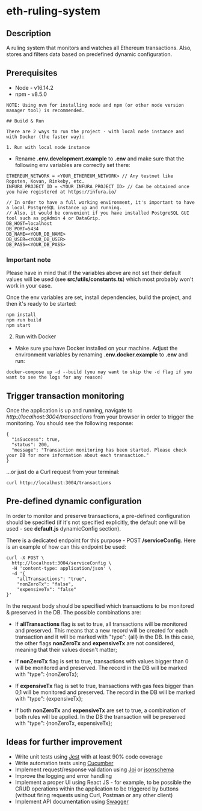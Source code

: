 # eth-ruling-system

## Description
A ruling system that monitors and watches all Ethereum transactions. Also, stores and filters data based on predefined dynamic configuration.
## Prerequisites

- Node - v16.14.2
- npm - v8.5.0
```
NOTE: Using nvm for installing node and npm (or other node version manager tool) is recommended.

## Build & Run

There are 2 ways to run the project - with local node instance and with Docker (the faster way):

1. Run with local node instance

```
- Rename __.env.development.example__ to __.env__ and make sure that the following env variables are correctly set there:

```
ETHEREUM_NETWORK = <YOUR_ETHEREUM_NETWORK> // Any testnet like Ropsten, Kovan, Rinkeby, etc.
INFURA_PROJECT_ID = <YOUR_INFURA_PROJECT_ID> // Can be obtained once you have registered at https://infura.io/

// In order to have a full working environment, it's important to have a local PostgreSQL instance up and running.
// Also, it would be convenient if you have installed PostgreSQL GUI tool such as pgAdmin 4 or DataGrip.
DB_HOST=localhost
DB_PORT=5434
DB_NAME=<YOUR_DB_NAME>
DB_USER=<YOUR_DB_USER>
DB_PASS=<YOUR_DB_PASS>
```
### Important note
Please have in mind that if the variables above are not set their default values will be used (see __src/utils/constants.ts__) which
most probably won't work in your case.

Once the env variables are set, install dependencies, build the project, and then it's ready to be started:
```
npm install
npm run build
npm start
```

2. Run with Docker

- Make sure you have Docker installed on your machine. Adjust the environment variables by renaming __.env.docker.example__ to __.env__ and run:
```
docker-compose up -d --build (you may want to skip the -d flag if you want to see the logs for any reason)
```

## Trigger transaction monitoring

Once the application is up and running, navigate to *http://localhost:3004/transactions* from your browser in order to trigger the monitoring. 
You should see the following response:

```
{
  "isSuccess": true,
  "status": 200,
  "message": "Transaction monitoring has been started. Please check your DB for more information about each transaction."
}
```

...or just do a Curl request from your terminal:

```
curl http://localhost:3004/transactions
```

## Pre-defined dynamic configuration

In order to monitor and preserve transactions, a pre-defined configuration should be specified (if it's not specified explicitly, the default one will be used - see __default.js__ dynamicConfig section).

There is a dedicated endpoint for this purpose - POST __/serviceConfig__. Here is an example of how can this endpoint be used:

```
curl -X POST \
  http://localhost:3004/serviceConfig \
  -H 'content-type: application/json' \
  -d '{
    "allTransactions": "true",
    "nonZeroTx": "false",
    "expensiveTx": "false"
}'
```

In the request body should be specified which transactions to be monitored & preserved in the DB. The possible combinations are:

* If __allTransactions__ flag is set to true, all transactions will be monitored and preserved. This means that a new record will be created for each transaction and it will be marked with "type": {all} in the DB. In this case, the other flags __nonZeroTx__ and __expensiveTx__ are not considered, meaning that their values doesn't matter;
* If __nonZeroTx__ flag is set to true, transactions with values bigger than 0 will be monitored and preserved. The record in the DB will be marked with "type": {nonZeroTx};
* If __expensiveTx__ flag is set to true, transactions with gas fees bigger than 0,1 will be monitored and preserved. The record in the DB will be marked with "type": {expensiveTx};

* If both __nonZeroTx__ and __expensiveTx__ are set to true, a combination of both rules will be applied. In the DB the transaction will be preserved with "type": {nonZeroTx, expensiveTx};

## Ideas for further improvement

* Write unit tests using [Jest](https://www.npmjs.com/package/jest) with at least 90% code coverage
* Write automation tests using [Cucumber](https://www.npmjs.com/package/cucumber)
* Implement request/response validation using [Joi](https://www.npmjs.com/package/joi) or  [jsonschema](https://www.npmjs.com/package/jsonschema)
* Improve the logging and error handling
* Implement a proper UI using React JS - for example, to be possible the CRUD operations within the application to be triggered by buttons (without firing requests using Curl, Postman or any other client)
* Implement API documentation using [Swagger](https://swagger.io/)
